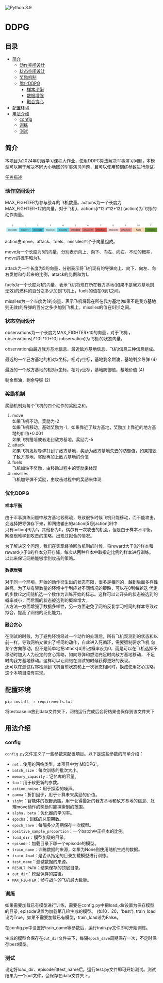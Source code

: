 ![Python 3.9](https://img.shields.io/badge/python-3.9-green.svg)

# DDPG

## 目录

<!--ts-->
* [简介](#简介)
    * [动作空间设计](#动作空间设计)
    * [状态空间设计](#状态空间设计)
    * [奖励机制](#奖励机制)
    * [优化DDPG](#优化DDPG)
      * [样本平衡](#样本平衡)
      * [数据增强](#数据增强)
      * [融合贪心](#融合贪心)
* [配置环境](#配置环境)
* [用法介绍](#用法介绍)
    * [config](#congfig)
    * [训练](#训练)
    * [测试](#测试)
<!--te-->

## 简介

本项目为2024年机器学习课程大作业，使用DDPG算法解决军事演习问题，本模型可以用于解决不同大小地图的军事演习问题，且可以使用预训练参数进行测试。

[任务描述](statement.pdf)

### 动作空间设计
MAX_FIGHTER为参与战斗的飞机数量。actions为一个长度为MAX_FIGHTER*12的向量，对于飞机i，actions[i\*12:i\*12+12] (action)为飞机i的动作向量。  

<img src="figures/action.png">

action由move、attack、fuels、missiles四个子向量组成。 

move为一个长度为5的向量，分别表示向上、向下、向左、向右、不动的概率，move的概率和为1。  

attack为一个长度为5的向量，分别表示将飞机现有的导弹向上、向下、向左、向右发射和存起来的比例，attack的比例和为1。  

fuels为一个长度为1的向量，表示飞机将现在所在我方基地(如果不是我方基地则无效)的燃料的百分之多少加到飞机上，fuels的值在0到1之间。  

missiles为一个长度为1的向量，表示飞机将现在所在我方基地(如果不是我方基地则无效)的导弹的百分之多少加到飞机上，missiles的值在0到1之间。

### 状态空间设计
observations为一个长度为MAX_FIGHTER*10的向量，对于飞机i，observations[i\*10:i\*10+10] (observation)为飞机i的状态向量。

observation由最近我方基地信息、最近敌方基地信息、飞机i信息三种信息组成。  

最近的一个己方基地的相对x坐标，相对y坐标，基地剩余燃油，基地剩余导弹 (4)  

最近的一个敌方基地的相对x坐标，相对y坐标，基地防御值，基地价值      (4)  

剩余燃油，剩余导弹                                          (2)  

### 奖励机制
奖励机制为每个飞机的四个动作的奖励之和。
1. move  
如果飞机不动，奖励为-2  
如果飞机移动，基础奖励为-1，如果靠近了敌方基地，奖励加上靠近的地方基地的价值*0.001  
如果飞机撞墙或者走到敌方基地，奖励为-5
2. attack  
如果飞机发射导弹打到了敌方基地，奖励为敌方基地失去的防御值，如果摧毁了敌方基地，奖励再加上敌方基地的价值
3. fuels  
飞机加油不奖励，由移动过程中的奖励来体现
4. missiles  
飞机加导弹不奖励，由攻击过程中的奖励来体现

### 优化DDPG
#### 样本平衡
由于军事演练问题中敌方基地较稀疏，导致很多时候飞机只能移动，而不能攻击，会选择把导弹存下来，即网络输出的action[5]到action[9]中  
只有action[9]为1，其他都为0。偶尔有一次攻击的机会，但是由于样本不平衡，网络很难学到攻击的策略。出现过拟合的情况。  

为了解决这个问题，我们在实现经验回放机制的时候，将reward大于0的样本和reward小于0的样本分开存储，每次从两种样本中取指定比例的样本进行训练。
以此来保证网络能够学到攻击的策略。

#### 数据增强
对于同一个环境，开始的动作衍生出的状态有限，很多是相同的，越到后面多样性越高。为了从有限数量的环境中学到应对不同情况的策略，可以在0到每轮迭
代走的步数/2之间随机选一个数作为训练开始的标志。这样可以让开头的状态被选到的概率减小，而后面的状态被选到的概率增大。  
该方法一方面增强了数据多样性，另一方面避免了网络反复学习相同的样本导致过拟合，提高了网络的泛化能力。

#### 融合贪心
在测试的时候，为了避免环境经过一个动作的处理后，所有飞机观测到的状态和以前一样，导致网络又做出了相同的动作，自此进入死循环，需要强制要求飞机
向某个方向移动。但不是简单地把attack[4]所占概率设为0，而是可以在飞机选择不移动时加入人为设定的贪心策略，如向导弹和燃油充足时向敌方基地移动，
不足时向我方基地移动。这样可以让网络在测试的时候获得更好的表现。  
还可以在测试程序检测到飞机当前状态和上一次状态相同时，换成使用贪心策略，这个本项目没有实现。

## 配置环境
```shell
pip install -r requirements.txt
```

将testcase.in放到data文件夹下，网络运行完成后会将结果也保存到该文件夹下

## 用法介绍
### config

`config.py`文件定义了一些参数来配置项目。以下是这些参数的简单介绍：

- `net`：使用的网络类型，本项目中为'MDDPG'。
- `batch_size`：每次训练的批次大小。
- `memory_capacity`：记忆库的容量。
- `tau`：用于软更新的参数。
- `action_noise`：用于探索的噪声。
- `gamma`：折扣因子，用于计算未来奖励的价值。
- `sight`：智能体的视野范围。用于获得最近的我方基地和敌方基地的信息、处理move动作的奖励时能探索到的范围。
- `alpha`，`beta`：优化器的学习率。
- `epochs`：训练的总周期数。
- `epoch_save`：每隔多少周期保存一次模型。
- `positive_sample_proportion`：一个batch中正样本的比例。
- `load_dir`：模型加载的目录。
- `episode`：加载目录下哪一个episode的模型。
- `train_name`：训练数据的来源，如果为None则使用随机生成的数据。
- `train_load`：是否从指定的目录加载模型进行训练。
- `test_name`：测试数据的来源。
- `RESULT_PATH`：结果保存的顶层目录。
- `out_dir`：模型保存的路径。
- `MAX_FIGHTER`：参与战斗的飞机最大数量。

### 训练

如果需要加载已有模型进行训练，需要在config.py中把load_dir设置为保存模型的目录, episode设置为加载第几轮生成的模型。
(如10，20，'best'), train_load设为True。如果不需要加载已有模型，train_load设为False。  

在config.py中设置好train_name等参数后，运行train.py文件即可开始训练。 

生成的模型会保存在`out_dir`文件夹下，每隔`epoch_save`周期保存一次，不定时保存best模型。

### 测试

设定好load_dir、episode和test_name后，运行test.py文件即可开始测试。测试结果为一个out文件，会保存在data文件夹下。